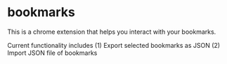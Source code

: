 # bookmarks
This is a chrome extension that helps you interact with your bookmarks. 

Current functionality includes (1) Export selected bookmarks as JSON   (2) Import JSON file of bookmarks
